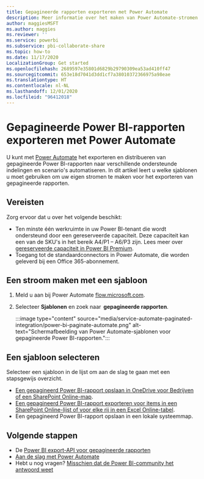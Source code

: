 ```yaml
---
title: Gepagineerde rapporten exporteren met Power Automate
description: Meer informatie over het maken van Power Automate-stromen om gepagineerde Power BI-rapporten te exporteren.
author: maggiesMSFT
ms.author: maggies
ms.reviewer: ''
ms.service: powerbi
ms.subservice: pbi-collaborate-share
ms.topic: how-to
ms.date: 11/17/2020
LocalizationGroup: Get started
ms.openlocfilehash: 2689597e35801d6829b29790309ea53ad410ff47
ms.sourcegitcommit: 653e18d7041d3dd1cf7a38010372366975a98eae
ms.translationtype: HT
ms.contentlocale: nl-NL
ms.lasthandoff: 12/01/2020
ms.locfileid: "96412018"
---
```

# <a name="export-power-bi-paginated-reports-with-power-automate"></a>Gepagineerde Power BI-rapporten exporteren met Power Automate

U kunt met [Power Automate](/power-automate/getting-started) het exporteren en distribueren van gepagineerde Power BI-rapporten naar verschillende ondersteunde indelingen en scenario's automatiseren. In dit artikel leert u welke sjablonen u moet gebruiken om uw eigen stromen te maken voor het exporteren van gepagineerde rapporten.  

## <a name="prerequisites"></a>Vereisten  

Zorg ervoor dat u over het volgende beschikt:

- Ten minste één werkruimte in uw Power BI-tenant die wordt ondersteund door een gereserveerde capaciteit. Deze capaciteit kan een van de SKU's in het bereik A4/P1 – A6/P3 zijn. Lees meer over [gereserveerde capaciteit in Power BI Premium](../admin/service-premium-what-is.md).
- Toegang tot de standaardconnectors in Power Automate, die worden geleverd bij een Office 365-abonnement.

## <a name="create-a-flow-from-a-template"></a>Een stroom maken met een sjabloon 

1. Meld u aan bij Power Automate [flow.microsoft.com](https://flow.microsoft.com/). 
1. Selecteer **Sjablonen** en zoek naar  **gepagineerde rapporten**. 

    :::image type="content" source="media/service-automate-paginated-integration/power-bi-paginate-automate.png" alt-text="Schermafbeelding van Power Automate-sjablonen voor gepagineerde Power BI-rapporten.":::

## <a name="select-a-template"></a>Een sjabloon selecteren 

Selecteer een sjabloon in de lijst om aan de slag te gaan met een stapsgewijs overzicht.  

- [Een gepagineerd Power BI-rapport opslaan in OneDrive voor Bedrijven of een SharePoint Online-map](service-automate-paginated-onedrive-sharepoint.md).  
- [Een gepagineerd Power BI-rapport exporteren voor items in een SharePoint Online-lijst of voor elke rij in een Excel Online-tabel](service-automate-paginated-excel-sharepoint-list.md).
- Een gepagineerd Power BI-rapport opslaan in een lokale systeemmap.

## <a name="next-steps"></a>Volgende stappen

- De [Power BI export-API voor gepagineerde rapporten](../developer/embedded/export-paginated-report.md)
- [Aan de slag met Power Automate](/power-automate/getting-started/)
- Hebt u nog vragen? [Misschien dat de Power BI-community het antwoord weet](https://community.powerbi.com/)
